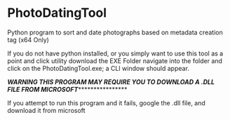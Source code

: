 # PhotoDatingTool
Python program to sort and date photographs based on metadata creation tag (x64 Only)

If you do not have python installed, or you simply want to use this tool as a point and click utility download the EXE Folder
navigate into the folder and click on the PhotoDatingTool.exe; a CLI window should appear. 

*****************WARNING THIS PROGRAM MAY REQUIRE YOU TO DOWNLOAD A .DLL FILE FROM MICROSOFT*********************************

If you attempt to run this program and it fails, google the .dll file, and download it from microsoft